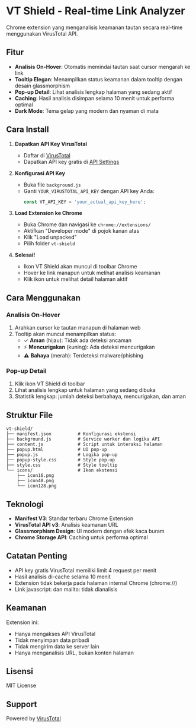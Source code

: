 # VT Shield - Real-time Link Analyzer

Chrome extension yang menganalisis keamanan tautan secara real-time menggunakan VirusTotal API.

## Fitur

- **Analisis On-Hover**: Otomatis memindai tautan saat cursor mengarah ke link
- **Tooltip Elegan**: Menampilkan status keamanan dalam tooltip dengan desain glassmorphism
- **Pop-up Detail**: Lihat analisis lengkap halaman yang sedang aktif
- **Caching**: Hasil analisis disimpan selama 10 menit untuk performa optimal
- **Dark Mode**: Tema gelap yang modern dan nyaman di mata

## Cara Install

1. **Dapatkan API Key VirusTotal**
   - Daftar di [VirusTotal](https://www.virustotal.com/gui/join-us)
   - Dapatkan API key gratis di [API Settings](https://www.virustotal.com/gui/my-apikey)

2. **Konfigurasi API Key**
   - Buka file `background.js`
   - Ganti `YOUR_VIRUSTOTAL_API_KEY` dengan API key Anda:
     ```javascript
     const VT_API_KEY = 'your_actual_api_key_here';
     ```

3. **Load Extension ke Chrome**
   - Buka Chrome dan navigasi ke `chrome://extensions/`
   - Aktifkan "Developer mode" di pojok kanan atas
   - Klik "Load unpacked"
   - Pilih folder `vt-shield`

4. **Selesai!**
   - Ikon VT Shield akan muncul di toolbar Chrome
   - Hover ke link manapun untuk melihat analisis keamanan
   - Klik ikon untuk melihat detail halaman aktif

## Cara Menggunakan

### Analisis On-Hover
1. Arahkan cursor ke tautan manapun di halaman web
2. Tooltip akan muncul menampilkan status:
   - ✓ **Aman** (hijau): Tidak ada deteksi ancaman
   - ⚡ **Mencurigakan** (kuning): Ada deteksi mencurigakan
   - ⚠️ **Bahaya** (merah): Terdeteksi malware/phishing

### Pop-up Detail
1. Klik ikon VT Shield di toolbar
2. Lihat analisis lengkap untuk halaman yang sedang dibuka
3. Statistik lengkap: jumlah deteksi berbahaya, mencurigakan, dan aman

## Struktur File

```
vt-shield/
├── manifest.json          # Konfigurasi ekstensi
├── background.js          # Service worker dan logika API
├── content.js             # Script untuk interaksi halaman
├── popup.html             # UI pop-up
├── popup.js               # Logika pop-up
├── popup-style.css        # Style pop-up
├── style.css              # Style tooltip
└── icons/                 # Ikon ekstensi
    ├── icon16.png
    ├── icon48.png
    └── icon128.png
```

## Teknologi

- **Manifest V3**: Standar terbaru Chrome Extension
- **VirusTotal API v3**: Analisis keamanan URL
- **Glassmorphism Design**: UI modern dengan efek kaca buram
- **Chrome Storage API**: Caching untuk performa optimal

## Catatan Penting

- API key gratis VirusTotal memiliki limit 4 request per menit
- Hasil analisis di-cache selama 10 menit
- Extension tidak bekerja pada halaman internal Chrome (chrome://)
- Link javascript: dan mailto: tidak dianalisis

## Keamanan

Extension ini:
- Hanya mengakses API VirusTotal
- Tidak menyimpan data pribadi
- Tidak mengirim data ke server lain
- Hanya menganalisis URL, bukan konten halaman

## Lisensi

MIT License

## Support

Powered by [VirusTotal](https://www.virustotal.com)
